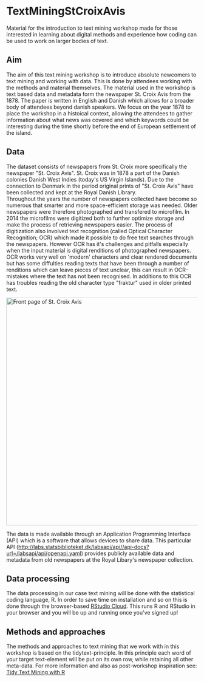 # TextMiningStCroixAvis
Material for the introduction to text mining workshop made for those interested in learning about digital methods and experience how coding can be used to work on larger bodies of text.

## Aim
The aim of this text mining workshop is to introduce absolute newcomers to text mining and working with data. This is done by attendees working with the methods and material themselves. The material used in the workshop is text based data and metadata form the newspaper St. Croix Avis from the 1878. The paper is written in English and Danish which allows for a broader body of attendees beyond danish speakers. We focus on the year 1878 to place the workshop in a histoical context, allowing the attendees to gather information about what news was covered and which keywords could be interesting during the time shortly before the end of European settlement of the island.

## Data
The dataset consists of newspapers from St. Croix more specifically the newspaper "St. Croix Avis". St. Croix was in 1878 a part of the Danish colonies Danish West Indies (today's US Virgin Islands). Due to the connection to Denmark in the period original prints of "St. Croix Avis" have been collected and kept at the Royal Danish Library.  
Throughout the years the number of newspapers collected have become so numerous that smarter and more space-efficient storage was needed. Older newspapers were therefore photographed and transfered to microfilm. In 2014 the microfilms were digitized both to further optimize storage and make the process of retrieving newspapers easier. The process of digitization also involved text recognition (called Optical Character Recognition; OCR) which made it possible to do free text searches through the newspapers. However OCR has it's challenges and pitfalls especially when the input material is digital renditions of photographed newspapers. OCR works very well on 'modern' characters and clear rendered documents but has some diffulties reading texts that have been through a number of renditions which can leave pieces of text unclear, this can result in OCR-mistakes where the text has not been recognised. In additions to this OCR has troubles reading the old character type "fraktur" used in older printed text.

<img src="https://raw.githubusercontent.com/maxodsbjerg/TextMiningStCroixAvis/main/CroixAvisFrontPage.png" alt="Front page of St. Croix Avis" width="600"/>


The data is made available through an Application Programming Interface (API) which is a software that allows devices to share data. This particular API (http://labs.statsbiblioteket.dk/labsapi/api//api-docs?url=/labsapi/api/openapi.yaml) provides publicly available data and metadata from old newspapers at the Royal Libary's newspaper collection.

## Data processing
The data processing in our case text mining will be done with the statistical coding language, R. In order to save time on installation and so on this is done through the browser-based [RStudio Cloud](https://rstudio.cloud/). This runs R and RStudio in your browser and you will be up and running once you've signed up!

## Methods and approaches
The methods and approaches to text mining that we work with in this workshop is based on the tidytext-principle. In this principle each word of your target text-element will be put on its own row, while retaining all other meta-data. For more information and also as post-workshop inspiration see: [Tidy Text Mining with R](https://www.tidytextmining.com)

